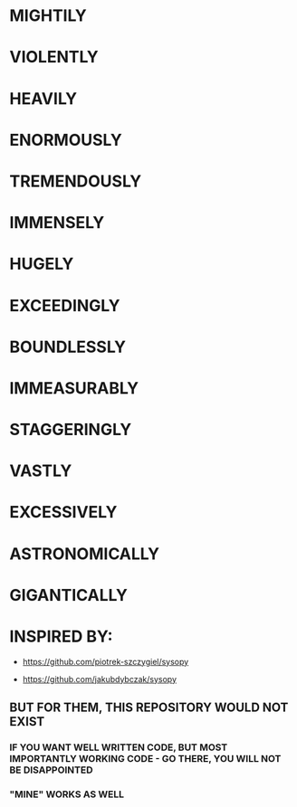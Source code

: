 # MIGHTILY

# VIOLENTLY

# HEAVILY

# ENORMOUSLY

# TREMENDOUSLY

# IMMENSELY

# HUGELY

# EXCEEDINGLY

# BOUNDLESSLY

# IMMEASURABLY

# STAGGERINGLY

# VASTLY

# EXCESSIVELY
 
# ASTRONOMICALLY 
 
# GIGANTICALLY 

# INSPIRED BY:

- https://github.com/piotrek-szczygiel/sysopy 

- https://github.com/jakubdybczak/sysopy

## BUT FOR THEM, THIS REPOSITORY WOULD NOT EXIST

### IF YOU WANT WELL WRITTEN CODE, BUT MOST IMPORTANTLY WORKING CODE - GO THERE, YOU WILL NOT BE DISAPPOINTED

### "MINE" WORKS AS WELL
